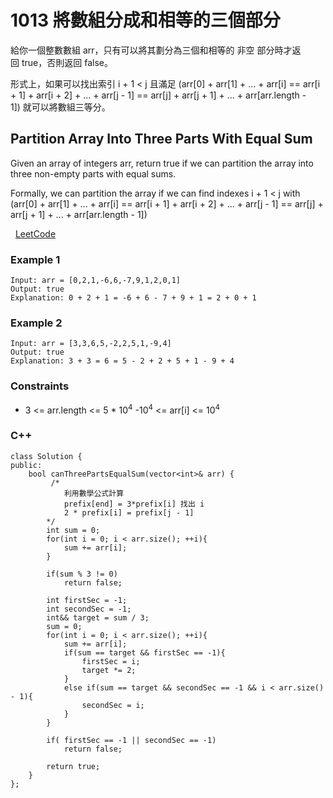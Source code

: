 # 1013 將數組分成和相等的三個部分

給你一個整數數組 arr，只有可以將其劃分為三個和相等的 非空 部分時才返回 true，否則返回 false。

形式上，如果可以找出索引 i + 1 < j 且滿足 (arr[0] + arr[1] + ... + arr[i] == arr[i + 1] + arr[i + 2] + ... + arr[j - 1] == arr[j] + arr[j + 1] + ... + arr[arr.length - 1]) 就可以將數組三等分。


## Partition Array Into Three Parts With Equal Sum

Given an array of integers arr, return true if we can partition the array into three non-empty parts with equal sums.

Formally, we can partition the array if we can find indexes i + 1 < j with (arr[0] + arr[1] + ... + arr[i] == arr[i + 1] + arr[i + 2] + ... + arr[j - 1] == arr[j] + arr[j + 1] + ... + arr[arr.length - 1])

 
[LeetCode](https://leetcode.cn/problems/partition-array-into-three-parts-with-equal-sum/)


### Example 1

```
Input: arr = [0,2,1,-6,6,-7,9,1,2,0,1]
Output: true
Explanation: 0 + 2 + 1 = -6 + 6 - 7 + 9 + 1 = 2 + 0 + 1
```

### Example 2

```
Input: arr = [3,3,6,5,-2,2,5,1,-9,4]
Output: true
Explanation: 3 + 3 = 6 = 5 - 2 + 2 + 5 + 1 - 9 + 4
```


### Constraints

* 3 <= arr.length <= 5 * 10<sup>4</sup>
-10<sup>4</sup> <= arr[i] <= 10<sup>4</sup>


### C++ 
```
class Solution {
public:
    bool canThreePartsEqualSum(vector<int>& arr) {
         /*
            利用數學公式計算
            prefix[end] = 3*prefix[i] 找出 i
            2 * prefix[i] = prefix[j - 1]
        */
        int sum = 0;
        for(int i = 0; i < arr.size(); ++i){
            sum += arr[i];
        }

        if(sum % 3 != 0)
            return false;
        
        int firstSec = -1;
        int secondSec = -1;
        int&& target = sum / 3;
        sum = 0;
        for(int i = 0; i < arr.size(); ++i){
            sum += arr[i];
            if(sum == target && firstSec == -1){
                firstSec = i;
                target *= 2;
            }
            else if(sum == target && secondSec == -1 && i < arr.size() - 1){
                secondSec = i;
            }
        }

        if( firstSec == -1 || secondSec == -1)
            return false;

        return true;
    }
};
```
